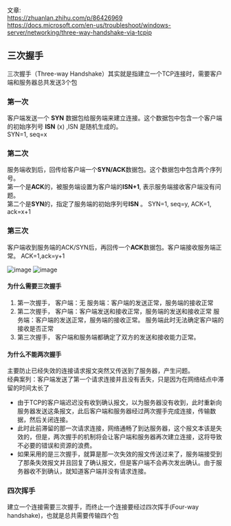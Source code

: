 文章:   
https://zhuanlan.zhihu.com/p/86426969  
https://docs.microsoft.com/en-us/troubleshoot/windows-server/networking/three-way-handshake-via-tcpip

## 三次握手
三次握手（Three-way Handshake）其实就是指建立一个TCP连接时，需要客户端和服务器总共发送3个包
### 第一次
客户端发送一个 **SYN** 数据包给服务端来建立连接。这个数据包中包含一个客户端的初始序列号 **ISN** (x) ,ISN 是随机生成的。  
SYN=1, seq=x  

### 第二次
服务端收到后，回传给客户端一个**SYN/ACK**数据包。这个数据包中包含两个序列号。  
第一个是**ACK**的，被服务端设置为客户端的**ISN+1**, 表示服务端接收客户端没有问题。  
第二个是**SYN**的，指定了服务端的初始序列号**ISN** 。 
SYN=1, seq=y, ACK=1, ack=x+1

### 第三次
客户端收到服务端的ACK/SYN后，再回传一个**ACK**数据包。客户端接收服务端正常。
ACK=1,ack=y+1

![image](https://user-images.githubusercontent.com/69185043/133746385-0aefd879-9a37-4d80-bdee-8a426fe39949.png)
![image](https://user-images.githubusercontent.com/69185043/133746452-23fc74af-5a46-49d4-89f2-7e3586d759e0.png)


#### 为什么需要三次握手
1. 第一次握手， 客户端：无 服务端：客户端的发送正常，服务端的接收正常
2. 第二次握手， 客户端：客户端发送和接收正常，服务端的发送和接收正常 服务端：客户端的发送正常，服务端的接收正常。 服务端此时无法确定客户端的接收是否正常
3. 第三次握手， 客户端和服务端都确定了双方的发送和接收能力正常。

#### 为什么不能两次握手
主要防止已经失效的连接请求报文突然又传送到了服务器，产生问题。   
经典案列：客户端发送了第一个请求连接并且没有丢失，只是因为在网络结点中滞留的时间太长了  

* 由于TCP的客户端迟迟没有收到确认报文，以为服务器没有收到，此时重新向服务器发送这条报文，此后客户端和服务器经过两次握手完成连接，传输数据，然后关闭连接。
* 此时此前滞留的那一次请求连接，网络通畅了到达服务器，这个报文本该是失效的，但是，两次握手的机制将会让客户端和服务器再次建立连接，这将导致不必要的错误和资源的浪费。
* 如果采用的是三次握手，就算是那一次失效的报文传送过来了，服务端接受到了那条失效报文并且回复了确认报文，但是客户端不会再次发出确认。由于服务器收不到确认，就知道客户端并没有请求连接。

### 四次挥手
建立一个连接需要三次握手，而终止一个连接要经过四次挥手(Four-way handshake)，也就是总共需要传输四个包
